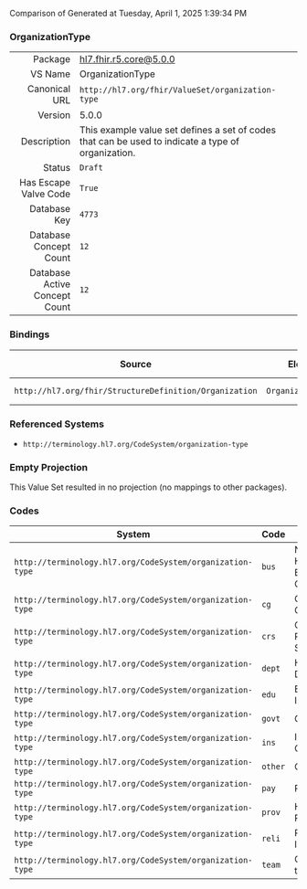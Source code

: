Comparison of 
Generated at Tuesday, April 1, 2025 1:39:34 PM

### OrganizationType

|      |     |
| ---: | --- |
| Package | hl7.fhir.r5.core@5.0.0 |
| VS Name | OrganizationType |
| Canonical URL | `http://hl7.org/fhir/ValueSet/organization-type` |
| Version | 5.0.0 |
| Description | This example value set defines a set of codes that can be used to indicate a type of organization. |
| Status | `Draft` |
| Has Escape Valve Code | `True` |
| Database Key | `4773` |
| Database Concept Count | `12` |
| Database Active Concept Count | `12` |
### Bindings

| Source | Element | Binding | Strength | Element Short |
| ------ | ------- | ------- | -------- | ------------- |
| `http://hl7.org/fhir/StructureDefinition/Organization` | `Organization.type` | `http://hl7.org/fhir/ValueSet/organization-type` | `Example` | Kind of organization |

### Referenced Systems

* `http://terminology.hl7.org/CodeSystem/organization-type`
### Empty Projection

This Value Set resulted in no projection (no mappings to other packages).

### Codes

| System | Code | Display |
| ------ | ---- | ------- |
| `http://terminology.hl7.org/CodeSystem/organization-type` | `bus` | Non-Healthcare Business or Corporation |
| `http://terminology.hl7.org/CodeSystem/organization-type` | `cg` | Community Group |
| `http://terminology.hl7.org/CodeSystem/organization-type` | `crs` | Clinical Research Sponsor |
| `http://terminology.hl7.org/CodeSystem/organization-type` | `dept` | Hospital Department |
| `http://terminology.hl7.org/CodeSystem/organization-type` | `edu` | Educational Institute |
| `http://terminology.hl7.org/CodeSystem/organization-type` | `govt` | Government |
| `http://terminology.hl7.org/CodeSystem/organization-type` | `ins` | Insurance Company |
| `http://terminology.hl7.org/CodeSystem/organization-type` | `other` | Other |
| `http://terminology.hl7.org/CodeSystem/organization-type` | `pay` | Payer |
| `http://terminology.hl7.org/CodeSystem/organization-type` | `prov` | Healthcare Provider |
| `http://terminology.hl7.org/CodeSystem/organization-type` | `reli` | Religious Institution |
| `http://terminology.hl7.org/CodeSystem/organization-type` | `team` | Organizational team |
